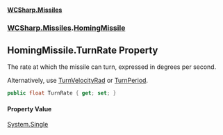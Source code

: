 #### [WCSharp.Missiles](README.md 'README')
### [WCSharp.Missiles](WCSharp.Missiles.md 'WCSharp.Missiles').[HomingMissile](WCSharp.Missiles.HomingMissile.md 'WCSharp.Missiles.HomingMissile')

## HomingMissile.TurnRate Property

The rate at which the missile can turn, expressed in degrees per second.  
  
Alternatively, use [TurnVelocityRad](WCSharp.Missiles.HomingMissile.TurnVelocityRad.md 'WCSharp.Missiles.HomingMissile.TurnVelocityRad') or [TurnPeriod](WCSharp.Missiles.HomingMissile.TurnPeriod.md 'WCSharp.Missiles.HomingMissile.TurnPeriod').

```csharp
public float TurnRate { get; set; }
```

#### Property Value
[System.Single](https://docs.microsoft.com/en-us/dotnet/api/System.Single 'System.Single')